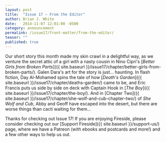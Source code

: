 ```yaml
---
layout: post
title:  "Issue 17 — From the Editor"
author: Brian J. White
date:   2014-11-07 12:01:00 -0500
category: announcement
permalink: /issue17/front-matter/from-the-editor/
teaser: ""
published: true
---
```


Our short story this month made my skin crawl in a delightful way, as we venture the secret attic of a girl with a nasty cousin in Nino Cipri's [_Better Girls from Broken Parts_]({{ site.baseurl }}/issue17/chapter/better-girls-from-broken-parts/). Galen Dara's art for the story is just… haunting. In flash fiction, Day Al-Mohamed spins the tale of how [_Death's Garden_]({{ site.baseurl }}/issue17/chapter/deaths-garden/) came to be, and Eric Francis puts us side by side on deck with Captain Hook in [_The Boy_]({{ site.baseurl }}/issue17/chapter/the-boy/). And in [Chapter Two]({{ site.baseurl }}/issue17/chapter/she-wolf-and-cub-chapter-two/) of _She Wolf and Cub_, Abby and Geoff have escaped into the desert, but there are worse things than cacti waiting for them…

Thanks for checking out Issue 17! If you are enjoying Fireside, please consider checking out our [Support Fireside]({{ site.baseurl }}/support-us/) page, where we have a Patreon (with ebooks and postcards and more!) and a few other ways to help us out.
